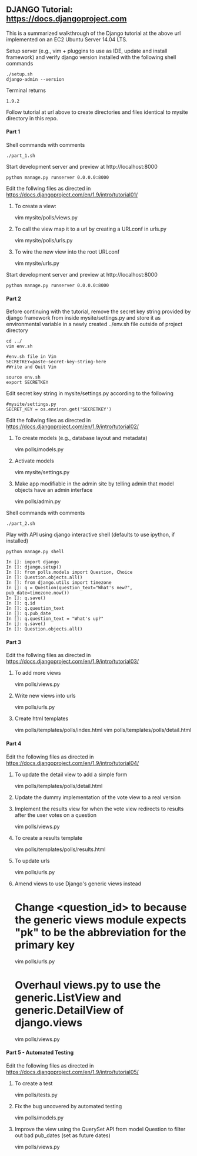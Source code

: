 ## DJANGO Tutorial: https://docs.djangoproject.com

This is a summarized walkthrough of the Django tutorial at the above url implemented on an EC2 Ubuntu Server 14.04 LTS.

Setup server (e.g., vim + pluggins to use as IDE, update and install framework) and verify django version installed with the following shell commands

    ./setup.sh
    django-admin --version

Terminal returns  

    1.9.2


Follow tutorial at url above to create directories and files identical to mysite directory in this repo.


#### Part 1

Shell commands with comments

    ./part_1.sh

Start development server and preview at http://localhost:8000

    python manage.py runserver 0.0.0.0:8000

Edit the follwing files as directed in https://docs.djangoproject.com/en/1.9/intro/tutorial01/

1) To create a view:

    vim mysite/polls/views.py

2) To call the view map it to a url by creating a URLconf in urls.py

    vim mysite/polls/urls.py

3) To wire the new view into the root URLconf

    vim mysite/urls.py

Start development server and preview at http://localhost:8000

    python manage.py runserver 0.0.0.0:8000


#### Part 2

Before continuing with the tutorial, remove the secret key string provided by django framework from inside mysite/settings.py and store it as environmental variable in a newly created ../env.sh file outside of project directory

    cd ../
    vim env.sh

    #env.sh file in Vim
    SECRETKEY=paste-secret-key-string-here
    #Write and Quit Vim

    source env.sh
    export SECRETKEY

Edit secret key string in mysite/settings.py according to the following

    #mysite/settings.py
    SECRET_KEY = os.environ.get('SECRETKEY')


Edit the follwing files as directed in https://docs.djangoproject.com/en/1.9/intro/tutorial02/

1) To create models (e.g., database layout and metadata)

    vim polls/models.py

2) Activate models

    vim mysite/settings.py

3) Make app modifiable in the admin site by telling admin that model objects have an admin interface

   vim polls/admin.py


Shell commands with comments

    ./part_2.sh

Play with API using django interactive shell (defaults to use ipython, if installed)

    python manage.py shell

    In []: import django
    In []: django.setup()
    In []: from polls.models import Question, Choice
    In []: Question.objects.all()
    In []: from django.utils import timezone
    In []: q = Question(question_text="What's new?", pub_date=timezone.now())
    In []: q.save()
    In []: q.id
    In []: q.question_text
    In []: q.pub_date
    In []: q.question_text = "What's up?"
    In []: q.save()
    In []: Question.objects.all()


#### Part 3

Edit the follwing files as directed in https://docs.djangoproject.com/en/1.9/intro/tutorial03/

1) To add more views

    vim polls/views.py

2) Write new views into urls

    vim polls/urls.py

3) Create html templates

    vim polls/templates/polls/index.html
    vim polls/templates/polls/detail.html

#### Part 4

Edit the following files as directed in https://docs.djangoproject.com/en/1.9/intro/tutorial04/

1) To update the detail view to add a simple form

    vim polls/templates/polls/detail.html

2) Update the dummy implementation of the vote view to a real version
 
3) Implement the results view for when the vote view redirects to results after the user votes on a question

    vim polls/views.py

4) To create a results template

    vim polls/templates/polls/results.html

5) To update urls

    vim polls/urls.py

6) Amend views to use Django's generic views instead

    # Change <question_id> to <pk> because the generic views module expects "pk" to be the abbreviation for the primary key
    vim polls/urls.py
    
    # Overhaul views.py to use the generic.ListView and generic.DetailView of django.views 
    vim polls/views.py


#### Part 5 - Automated Testing

Edit the following files as directed in https://docs.djangoproject.com/en/1.9/intro/tutorial05/

1) To create a test

    vim polls/tests.py

2) Fix the bug uncovered by automated testing

    vim polls/models.py

3) Improve the view using the QuerySet API from model Question to filter out bad pub_dates (set as future dates)

    vim polls/views.py

